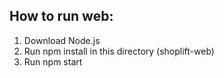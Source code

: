 ## How to run web:
1) Download Node.js
2) Run npm install in this directory (shoplift-web)
3) Run npm start

